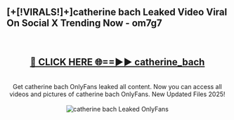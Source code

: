 <h2>[+[!VIRALS!]+]catherine bach Leaked Video Viral On Social X Trending Now - om7g7</h2>
<br>
<div align="center">
<h2><a href="https://libra.edu.pl?catherine_bach" rel="nofollow">🔴 CLICK HERE 🌐==►► catherine_bach</a></h2>
<br>
Get catherine bach OnlyFans leaked all content. Now you can access all videos and pictures of catherine bach OnlyFans. New Updated Files 2025!
<br>
<br>
<a href="https://libra.edu.pl?catherine_bach" rel="nofollow" data-target="animated-image.originalLink"><img src="https://i.ibb.co.com/WyWwxjT/player-gif2.gif" alt="catherine bach Leaked OnlyFans" style="max-width: 100%; display: inline-block;" data-target="animated-image.originalImage"></a>
</div>
<br>